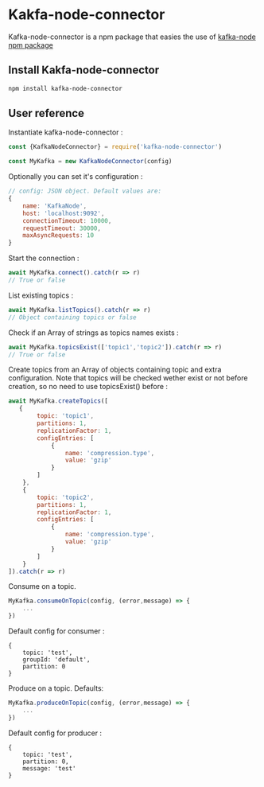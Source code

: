 Kakfa-node-connector
====================

Kafka-node-connector is a npm package that easies the use of [kafka-node npm package](https://www.npmjs.com/package/kafka-node)

## Install Kakfa-node-connector
```bash
npm install kafka-node-connector
```

## User reference

Instantiate kafka-node-connector :

```javascript
const {KafkaNodeConnector} = require('kafka-node-connector')

const MyKafka = new KafkaNodeConnector(config)
```

Optionally you can set it's configuration :
```javascript
// config: JSON object. Default values are:
{
    name: 'KafkaNode',
    host: 'localhost:9092',
    connectionTimeout: 10000,
    requestTimeout: 30000,
    maxAsyncRequests: 10
}
```

Start the connection :
```javascript
await MyKafka.connect().catch(r => r)
// True or false
```

List existing topics :
```javascript
await MyKafka.listTopics().catch(r => r)
// Object containing topics or false
```

Check if an Array of strings as topics names exists :
```javascript
await MyKafka.topicsExist(['topic1','topic2']).catch(r => r)
// True or false
```

Create topics from an Array of objects containing topic and extra configuration.
Note that topics will be checked wether exist or not before creation, so no need to use topicsExist() before :
```javascript
await MyKafka.createTopics([
   {
        topic: 'topic1',
        partitions: 1,
        replicationFactor: 1,
        configEntries: [
            {
                name: 'compression.type',
                value: 'gzip'
            }
        ]
    },
    {
        topic: 'topic2',
        partitions: 1,
        replicationFactor: 1,
        configEntries: [
            {
                name: 'compression.type',
                value: 'gzip'
            }
        ]
    }
]).catch(r => r)
```

Consume on a topic.
```javascript
MyKafka.consumeOnTopic(config, (error,message) => {
    ...
})
```
Default config for consumer :
```
{
    topic: 'test',
    groupId: 'default',
    partition: 0
}
```
Produce on a topic. Defaults:
```javascript
MyKafka.produceOnTopic(config, (error,message) => {
    ...
})
```
Default config for producer :
```
{
    topic: 'test',
    partition: 0,
    message: 'test'
}
```